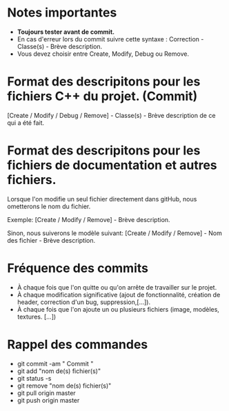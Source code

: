 # Notes importantes
 - **Toujours tester avant de commit.**
 - En cas d'erreur lors du commit suivre cette syntaxe : Correction - Classe(s) - Brève description.
 - Vous devez choisir entre Create, Modify, Debug ou Remove.

# Format des descripitons pour les fichiers C++ du projet. (Commit)
[Create / Modify / Debug / Remove] - Classe(s) - Brève description de ce qui a été fait.

# Format des descripitons pour les fichiers de documentation et autres fichiers.
Lorsque l'on modifie un seul fichier directement dans gitHub, nous ometterons le nom du fichier.

Exemple: [Create / Modify / Remove] - Brève description.

Sinon, nous suiverons le modèle suivant:
[Create / Modify / Remove] - Nom des fichier - Brève description.

# Fréquence des commits
 - À chaque fois que l'on quitte ou qu'on arrête de travailler sur le projet.
 - À chaque modification significative (ajout de fonctionnalité, création de header, correction d'un bug, suppression,[...]).
 - À chaque fois que l'on ajoute un ou plusieurs fichiers (image, modèles, textures. [...])
 
# Rappel des commandes
- git commit -am " Commit "
- git add "nom de(s) fichier(s)"
- git status -s
- git remove "nom de(s) fichier(s)"
- git pull origin master
- git push origin master
